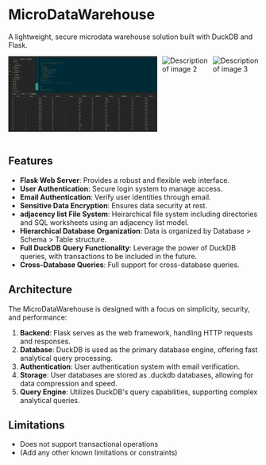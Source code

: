# MicroDataWarehouse

A lightweight, secure microdata warehouse solution built with DuckDB and Flask.


<div style="display: flex; justify-content: center; gap: 10px;">
  <img width="300" src="https://github.com/ConorWarrilow/flask_micro_datawarehouse/blob/main/assets/Screenshot%202024-10-04%20194530.jpg" alt="Description of image 1">
  <img width="300" src="https://github.com/ConorWarrilow/Conv-Net-Defect-Detection/assets/152389538/d630dbc1-9cf0-4231-a356-0705d884c6a3" alt="Description of image 2">
  <img width="300" src="https://github.com/ConorWarrilow/Conv-Net-Defect-Detection/assets/152389538/d630dbc1-9cf0-4231-a356-0705d884c6a3" alt="Description of image 3">
</div>
<br/>


## Features
- **Flask Web Server**: Provides a robust and flexible web interface.
- **User Authentication**: Secure login system to manage access.
- **Email Authentication**: Verify user identities through email.
- **Sensitive Data Encryption**: Ensures data security at rest.
- **adjacency list File System**: Heirarchical file system including directories and SQL worksheets using an adjacency list model. 
- **Hierarchical Database Organization**: Data is organized by Database > Schema > Table structure.
- **Full DuckDB Query Functionality**: Leverage the power of DuckDB queries, with transactions to be included in the future.
- **Cross-Database Queries**: Full support for cross-database queries.

## Architecture

The MicroDataWarehouse is designed with a focus on simplicity, security, and performance:

1. **Backend**: Flask serves as the web framework, handling HTTP requests and responses.
2. **Database**: DuckDB is used as the primary database engine, offering fast analytical query processing.
3. **Authentication**: User authentication system with email verification.
4. **Storage**: User databases are stored as .duckdb databases, allowing for data compression and speed.
5. **Query Engine**: Utilizes DuckDB's query capabilities, supporting complex analytical queries.


## Limitations

- Does not support transactional operations
- (Add any other known limitations or constraints)


